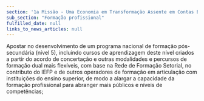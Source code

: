 ```yaml
---
section: '1a Missão - Uma Economia em Transformação Assente em Contas Equilibradas'
sub_section: "Formação profissional"
fulfilled_date: null
links_to_news_articles: null
---
```


Apostar no desenvolvimento de um programa nacional de formação pós-secundária (nível 5), incluindo cursos de aprendizagem deste nível criados a partir do acordo de concertação e outras modalidades e percursos de formação dual mais flexíveis, com base na Rede de Formação Setorial, no contributo do IEFP e de outros operadores de formação em articulação com instituições do ensino superior, de modo a alargar a capacidade da formação profissional para abranger mais públicos e níveis de competências;
